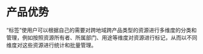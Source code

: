 ﻿# 产品优势

“标签”使用户可以根据自己的需要对跨地域跨产品类型的资源进行多维度的分类和管理，例如按照资源所有者、所属部门、用途等维度对资源进行标记，从而以不同维度对这些资源进行统计和批量管理。
